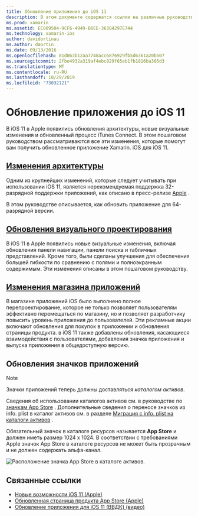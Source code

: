 ```yaml
---
title: Обновление приложения до iOS 11
description: В этом документе содержатся ссылки на различные руководства, в которых описываются новые функции, доступные для разработчиков Xamarin. iOS с выпуском iOS 11. Например, обновления визуальной разработки, изменения в App Store и обновления значков приложений.
ms.prod: xamarin
ms.assetid: EC809504-9CF6-4949-B6EE-36384297E744
ms.technology: xamarin-ios
author: davidortinau
ms.author: daortin
ms.date: 09/13/2016
ms.openlocfilehash: 81d863b12aa7748acc6876929fb5d6361a20b507
ms.sourcegitcommit: 2fbe4932a319af4ebc829f65eb1fb1816ba305d3
ms.translationtype: MT
ms.contentlocale: ru-RU
ms.lasthandoff: 10/29/2019
ms.locfileid: "73032121"
---
```

# <a name="updating-your-app-to-ios-11"></a>Обновление приложения до iOS 11

В iOS 11 в Apple появились обновления архитектуры, новые визуальные изменения и обновленный процесс iTunes Connect. В этом пошаговом руководством рассматриваются все эти изменения, которые помогут вам получить обновленное приложение Xamarin. iOS для iOS 11.

## <a name="architecture-changesarchitecture-changesmd"></a>[Изменения архитектуры](architecture-changes.md)

Одним из крупнейших изменений, которые следует учитывать при использовании iOS 11, является нерекомендуемая поддержка 32-разрядной поддержки приложений, как описано в пресс-релизе [Apple](https://developer.apple.com/news/?id=06282017b) .

В этом руководстве описывается, как обновить приложение для 64-разрядной версии.

## <a name="visual-design-updatesvisual-designmd"></a>[Обновления визуального проектирования](visual-design.md)

В iOS 11 в Apple появились новые визуальные изменения, включая обновления панели навигации, панели поиска и табличных представлений. Кроме того, были сделаны улучшения для обеспечения большей гибкости по сравнению с полями и полноэкранным содержимым. Эти изменения описаны в этом пошаговом руководству.

## <a name="app-store-changesapp-store-changesmd"></a>[Изменения магазина приложений](app-store-changes.md)

В магазине приложений iOS было выполнено полное перепроектирование, которое не только позволяет пользователям эффективно перемещаться по магазину, но и позволяет разработчику повысить уровень приложения до пользователей. Эти рекламные акции включают обновления для покупок в приложении и обновления страницы продукта. в iOS 11 также добавлены обновления, касающиеся взаимодействия с пользователями, добавления значка приложения и выпуска приложения в общедоступную версию.

## <a name="app-icon-updates"></a>Обновления значков приложений

> [!NOTE]
> Значки приложений теперь должны доставляться _каталогом активов_. 

Сведения об использовании каталогов активов см. в руководстве по [значкам App Store](~/ios/app-fundamentals/images-icons/app-store-icon.md) . Дополнительные сведения о переносе значков из info. plist в каталог активов см. в разделе [Миграция с info. plist на каталоги активов](~/ios/app-fundamentals/images-icons/app-icons.md) .

Обязательный значок в каталоге ресурсов называется **App Store** и должен иметь размер 1024 x 1024. В соответствии с требованиями Apple значок App Store в каталоге ресурсов не может быть прозрачным и не должен содержать альфа-канал.

![Расположение значка App Store в каталоге активов.](images/image1.png)

## <a name="related-links"></a>Связанные ссылки

- [Новые возможности iOS 11 (Apple)](https://developer.apple.com/ios/)
- [Обновленная страница продукта App Store (Apple)](https://developer.apple.com/app-store/product-page/)
- [Обновление приложения для iOS 11 (ВВДК) (видео)](https://developer.apple.com/videos/play/wwdc2017/204/)
